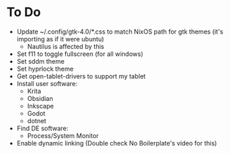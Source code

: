 # To Do

- Update ~/.config/gtk-4.0/*.css to match NixOS path for gtk themes (it's importing as if it were ubuntu)
    - Nautilus is affected by this
- Set f11 to toggle fullscreen (for all windows)
- Set sddm theme
- Set hyprlock theme
- Get open-tablet-drivers to support my tablet
- Install user software:
    - Krita
    - Obsidian
    - Inkscape
    - Godot
    - dotnet
- Find DE software:
    - Process/System Monitor
- Enable dynamic linking (Double check No Boilerplate's video for this)